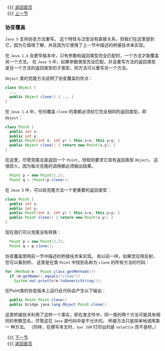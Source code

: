 《《《 [返回首页](../README.md)       <br/>
《《《 [上一节](07_Bridges.md)

### 协变覆盖

`Java 5` 支持协变方法重写。 这个特性与泛型没有直接关系，但我们在这里提到它，因为它值得了解，并且因为它使用了上一节中描述的桥接技术来实现。

在 `Java 1.4` 及更早版本中，只有参数和返回类型完全匹配时，一个方法才能覆盖另一个方法。 在 `Java 5` 中，如果参数类型完全匹配，并且重写方法的返回类型
是另一个方法的返回类型的子类型，则方法可以重写另一个方法。

`Object` 类的克隆方法说明了协变覆盖的优点：

```java
class Object {
  ...
  public Object clone() { ... }
}
```

在 `Java 1.4` 中，任何覆盖 `clone` 的类都必须给它完全相同的返回类型，即 `Object`：

```java
class Point {
  public int x;
  public int y;
  public Point(int x, int y) { this.x=x; this.y=y; }
  public Object clone() { return new Point(x,y); }
}
```

在这里，尽管克隆总是返回一个 `Point`，但规则要求它具有返回类型 `Object`。 这很烦人，因为每次克隆的调用都必须输出结果。

```java
  Point p = new Point(1,2);
  Point q = (Point)p.clone();
```

在 `Java 5` 中，可以给克隆方法一个更重要的返回类型：

```java
class Point {
  public int x;
  public int y;
  public Point(int x, int y) { this.x=x; this.y=y; }
  public Point clone() { return new Point(x,y); }
}
```

现在我们可以克隆没有转换：

```java
  Point p = new Point(1,2);
  Point q = p.clone();
```

协变覆盖使用前一节中描述的桥接技术来实现。 和以前一样，如果您应用反射，您可以看到桥。 这里是在类 `Point` 中找到名称为 `clone` 的所有方法的代码：

```java
for (Method m : Point.class.getMethods())
  if (m.getName().equals("clone"))
    System.out.println(m.toGenericString());
```

在Point类的协变版本上运行此代码会产生以下输出：

```java
  public Point Point.clone()
  public bridge java.lang.Object Point.clone()
```

这里桥接技术利用了这样一个事实，即在类文件中，同一类的两个方法可能具有相同的参数签名，尽管这在 `Java` 源代码中是不允许的。 桥接方法只是简单地调用第一
种方法。 （同样，在撰写本文时，`Sun JVM` 打印出的是 `volatile` 而不是桥。）

《《《 [下一节](../ch04/00_Declarations.md)      <br/>
《《《 [返回首页](../README.md)
